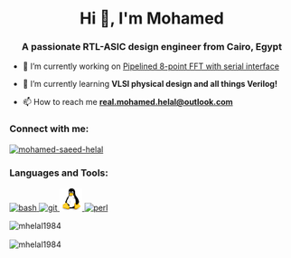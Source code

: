 <h1 align="center">Hi 👋, I'm Mohamed</h1>
<h3 align="center">A passionate RTL-ASIC design engineer from Cairo, Egypt</h3>

- 🔭 I’m currently working on [Pipelined 8-point FFT with serial interface](https://github.com/mhelal1984/fft_8p_v0)

- 🌱 I’m currently learning **VLSI physical design and all things Verilog!**

- 📫 How to reach me **real.mohamed.helal@outlook.com**

<h3 align="left">Connect with me:</h3>
<p align="left">
<a href="https://linkedin.com/in/mohamed-saeed-helal" target="blank"><img align="center" src="https://raw.githubusercontent.com/rahuldkjain/github-profile-readme-generator/master/src/images/icons/Social/linked-in-alt.svg" alt="mohamed-saeed-helal" height="30" width="40" /></a>
</p>

<h3 align="left">Languages and Tools:</h3>
<p align="left"> <a href="https://www.gnu.org/software/bash/" target="_blank" rel="noreferrer"> <img src="https://www.vectorlogo.zone/logos/gnu_bash/gnu_bash-icon.svg" alt="bash" width="40" height="40"/> </a> <a href="https://git-scm.com/" target="_blank" rel="noreferrer"> <img src="https://www.vectorlogo.zone/logos/git-scm/git-scm-icon.svg" alt="git" width="40" height="40"/> </a> <a href="https://www.linux.org/" target="_blank" rel="noreferrer"> <img src="https://raw.githubusercontent.com/devicons/devicon/master/icons/linux/linux-original.svg" alt="linux" width="40" height="40"/> </a> <a href="https://www.perl.org/" target="_blank" rel="noreferrer"> <img src="https://api.iconify.design/logos-perl.svg" alt="perl" width="40" height="40"/> </a> </p>

<p><img align="center" src="https://github-readme-stats.vercel.app/api/top-langs?username=mhelal1984&show_icons=true&locale=en&layout=compact" alt="mhelal1984" /></p>

<p><img align="center" src="https://github-readme-streak-stats.herokuapp.com/?user=mhelal1984&theme=dark" alt="mhelal1984" /></p>
